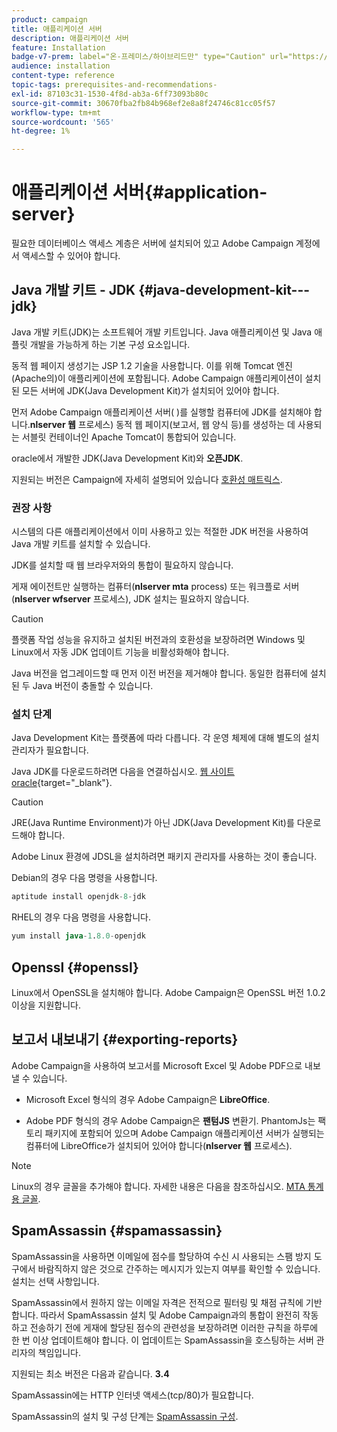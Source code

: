 ```yaml
---
product: campaign
title: 애플리케이션 서버
description: 애플리케이션 서버
feature: Installation
badge-v7-prem: label="온-프레미스/하이브리드만" type="Caution" url="https://experienceleague.adobe.com/docs/campaign-classic/using/installing-campaign-classic/architecture-and-hosting-models/hosting-models-lp/hosting-models.html?lang=ko" tooltip="온-프레미스 및 하이브리드 배포에만 적용"
audience: installation
content-type: reference
topic-tags: prerequisites-and-recommendations-
exl-id: 87103c31-1530-4f8d-ab3a-6ff73093b80c
source-git-commit: 30670fba2fb84b968ef2e8a8f24746c81cc05f57
workflow-type: tm+mt
source-wordcount: '565'
ht-degree: 1%

---
```


# 애플리케이션 서버{#application-server}

필요한 데이터베이스 액세스 계층은 서버에 설치되어 있고 Adobe Campaign 계정에서 액세스할 수 있어야 합니다.

## Java 개발 키트 - JDK {#java-development-kit---jdk}

Java 개발 키트(JDK)는 소프트웨어 개발 키트입니다. Java 애플리케이션 및 Java 애플릿 개발을 가능하게 하는 기본 구성 요소입니다.

동적 웹 페이지 생성기는 JSP 1.2 기술을 사용합니다. 이를 위해 Tomcat 엔진(Apache의)이 애플리케이션에 포함됩니다. Adobe Campaign 애플리케이션이 설치된 모든 서버에 JDK(Java Development Kit)가 설치되어 있어야 합니다.

먼저 Adobe Campaign 애플리케이션 서버( )를 실행할 컴퓨터에 JDK를 설치해야 합니다.**nlserver 웹** 프로세스) 동적 웹 페이지(보고서, 웹 양식 등)를 생성하는 데 사용되는 서블릿 컨테이너인 Apache Tomcat이 통합되어 있습니다.

oracle에서 개발한 JDK(Java Development Kit)와 **오픈JDK**.

지원되는 버전은 Campaign에 자세히 설명되어 있습니다 [호환성 매트릭스](../../rn/using/compatibility-matrix.md).



### 권장 사항

시스템의 다른 애플리케이션에서 이미 사용하고 있는 적절한 JDK 버전을 사용하여 Java 개발 키트를 설치할 수 있습니다.

JDK를 설치할 때 웹 브라우저와의 통합이 필요하지 않습니다.

게재 에이전트만 실행하는 컴퓨터(**nlserver mta** process) 또는 워크플로 서버(**nlserver wfserver** 프로세스), JDK 설치는 필요하지 않습니다.


>[!CAUTION]
>
> 플랫폼 작업 성능을 유지하고 설치된 버전과의 호환성을 보장하려면 Windows 및 Linux에서 자동 JDK 업데이트 기능을 비활성화해야 합니다.
>
> Java 버전을 업그레이드할 때 먼저 이전 버전을 제거해야 합니다. 동일한 컴퓨터에 설치된 두 Java 버전이 충돌할 수 있습니다.


### 설치 단계

Java Development Kit는 플랫폼에 따라 다릅니다. 각 운영 체제에 대해 별도의 설치 관리자가 필요합니다.

Java JDK를 다운로드하려면 다음을 연결하십시오. [웹 사이트 oracle](https://www.oracle.com/technetwork/java/javase/downloads/index.html){target="_blank"}.

>[!CAUTION]
>
> JRE(Java Runtime Environment)가 아닌 JDK(Java Development Kit)를 다운로드해야 합니다.


Adobe Linux 환경에 JDSL을 설치하려면 패키지 관리자를 사용하는 것이 좋습니다.

Debian의 경우 다음 명령을 사용합니다.

```sql
aptitude install openjdk-8-jdk
```

RHEL의 경우 다음 명령을 사용합니다.

```sql
yum install java-1.8.0-openjdk
```

## Openssl {#openssl}

Linux에서 OpenSSL을 설치해야 합니다. Adobe Campaign은 OpenSSL 버전 1.0.2 이상을 지원합니다.

## 보고서 내보내기 {#exporting-reports}

Adobe Campaign을 사용하여 보고서를 Microsoft Excel 및 Adobe PDF으로 내보낼 수 있습니다.

* Microsoft Excel 형식의 경우 Adobe Campaign은 **LibreOffice**.

* Adobe PDF 형식의 경우 Adobe Campaign은 **팬텀JS** 변환기. PhantomJs는 팩토리 패키지에 포함되어 있으며 Adobe Campaign 애플리케이션 서버가 실행되는 컴퓨터에 LibreOffice가 설치되어 있어야 합니다(**nlserver 웹** 프로세스).

>[!NOTE]
>
>Linux의 경우 글꼴을 추가해야 합니다. 자세한 내용은 다음을 참조하십시오. [MTA 통계용 글꼴](../../installation/using/prerequisites-of-campaign-installation-in-linux.md#fonts-for-mta-statistics).

## SpamAssassin {#spamassassin}

SpamAssassin을 사용하면 이메일에 점수를 할당하여 수신 시 사용되는 스팸 방지 도구에서 바람직하지 않은 것으로 간주하는 메시지가 있는지 여부를 확인할 수 있습니다. 설치는 선택 사항입니다.

SpamAssassin에서 원하지 않는 이메일 자격은 전적으로 필터링 및 채점 규칙에 기반합니다. 따라서 SpamAssassin 설치 및 Adobe Campaign과의 통합이 완전히 작동하고 전송하기 전에 게재에 할당된 점수의 관련성을 보장하려면 이러한 규칙을 하루에 한 번 이상 업데이트해야 합니다. 이 업데이트는 SpamAssassin을 호스팅하는 서버 관리자의 책임입니다.

지원되는 최소 버전은 다음과 같습니다. **3.4**

SpamAssassin에는 HTTP 인터넷 액세스(tcp/80)가 필요합니다.

SpamAssassin의 설치 및 구성 단계는 [SpamAssassin 구성](../../installation/using/configuring-spamassassin.md).
